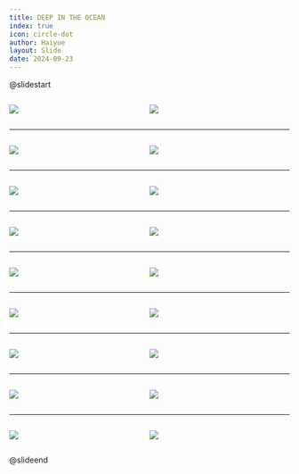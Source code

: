 ```yaml
---
title: DEEP IN THE OCEAN
index: true
icon: circle-dot
author: Haiyue
layout: Slide
date: 2024-09-23
---
```

 
@slidestart

<div style="display:flex">
<div style="flex:1">

![](/reading/english/Level-R/DEEP%20IN%20THE%20OCEAN/001.webp)
</div>
<div style="flex:1">

![](/reading/english/Level-R/DEEP%20IN%20THE%20OCEAN/002.webp)
</div>
</div>

---

<div style="display:flex">
<div style="flex:1">

![](/reading/english/Level-R/DEEP%20IN%20THE%20OCEAN/003.webp)
</div>
<div style="flex:1">

![](/reading/english/Level-R/DEEP%20IN%20THE%20OCEAN/004.webp)
</div>
</div>

---

<div style="display:flex">
<div style="flex:1">

![](/reading/english/Level-R/DEEP%20IN%20THE%20OCEAN/005.webp)
</div>
<div style="flex:1">

![](/reading/english/Level-R/DEEP%20IN%20THE%20OCEAN/006.webp)
</div>
</div>

---

<div style="display:flex">
<div style="flex:1">

![](/reading/english/Level-R/DEEP%20IN%20THE%20OCEAN/007.webp)
</div>
<div style="flex:1">

![](/reading/english/Level-R/DEEP%20IN%20THE%20OCEAN/008.webp)
</div>
</div>

---

<div style="display:flex">
<div style="flex:1">

![](/reading/english/Level-R/DEEP%20IN%20THE%20OCEAN/009.webp)
</div>
<div style="flex:1">

![](/reading/english/Level-R/DEEP%20IN%20THE%20OCEAN/010.webp)
</div>
</div>

---

<div style="display:flex">
<div style="flex:1">

![](/reading/english/Level-R/DEEP%20IN%20THE%20OCEAN/011.webp)
</div>
<div style="flex:1">

![](/reading/english/Level-R/DEEP%20IN%20THE%20OCEAN/012.webp)
</div>
</div>

---

<div style="display:flex">
<div style="flex:1">

![](/reading/english/Level-R/DEEP%20IN%20THE%20OCEAN/013.webp)
</div>
<div style="flex:1">

![](/reading/english/Level-R/DEEP%20IN%20THE%20OCEAN/014.webp)
</div>
</div>

---

<div style="display:flex">
<div style="flex:1">

![](/reading/english/Level-R/DEEP%20IN%20THE%20OCEAN/015.webp)
</div>
<div style="flex:1">

![](/reading/english/Level-R/DEEP%20IN%20THE%20OCEAN/016.webp)
</div>
</div>

---

<div style="display:flex">
<div style="flex:1">

![](/reading/english/Level-R/DEEP%20IN%20THE%20OCEAN/017.webp)
</div>
<div style="flex:1">

![](/reading/english/Level-R/DEEP%20IN%20THE%20OCEAN/018.webp)
</div>
</div>

@slideend